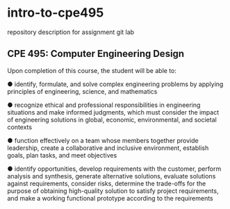 # intro-to-cpe495
repository description for assignment git lab


## CPE 495: Computer Engineering Design
Upon completion of this course, the student will be able to:

● identify, formulate, and solve complex engineering problems by applying principles of engineering, science, and
mathematics

● recognize ethical and professional responsibilities in engineering situations and make informed judgments, which
must consider the impact of engineering solutions in global, economic, environmental, and societal contexts

● function effectively on a team whose members together provide leadership, create a collaborative and inclusive
environment, establish goals, plan tasks, and meet objectives

● identify opportunities, develop requirements with the customer, perform analysis and synthesis, generate
alternative solutions, evaluate solutions against requirements, consider risks, determine the trade-offs for the
purpose of obtaining high-quality solution to satisfy project requirements, and make a working functional
prototype according to the requirements
